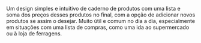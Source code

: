 Um design simples e intuitivo de caderno de produtos com uma lista e soma dos preços desses produtos no final, com a opção de adicionar novos produtos se assim o desejar. Muito útil e comum no dia a dia, especialmente em situações com uma lista de compras, como uma ida ao supermercado ou à loja de ferragens.
